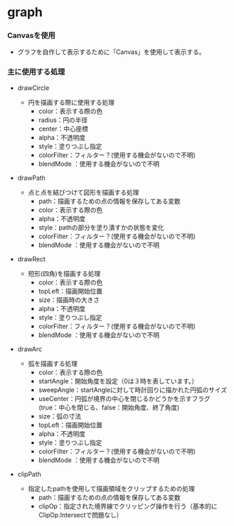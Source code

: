 # graph

### Canvasを使用
- グラフを自作して表示するために「Canvas」を使用して表示する。

### 主に使用する処理
- drawCircle
  - 円を描画する際に使用する処理
    - color：表示する際の色
    - radius：円の半径
    - center：中心座標
    - alpha：不透明度
    - style：塗りつぶし指定
    - colorFilter：フィルター？(使用する機会がないので不明)
    - blendMode ：使用する機会がないので不明

- drawPath
  - 点と点を結びつけて図形を描画する処理
    - path：描画するための点の情報を保存してある変数
    - color：表示する際の色
    - alpha：不透明度
    - style：pathの部分を塗り潰すかの状態を変化
    - colorFilter：フィルター？(使用する機会がないので不明)
    - blendMode ：使用する機会がないので不明


- drawRect
  - 短形(四角)を描画する処理
    - color：表示する際の色
    - topLeft：描画開始位置
    - size：描画時の大きさ
    - alpha：不透明度
    - style：塗りつぶし指定
    - colorFilter：フィルター？(使用する機会がないので不明)
    - blendMode ：使用する機会がないので不明

- drawArc
  - 弧を描画する処理
    - color：表示する際の色
    - startAngle：開始角度を設定（0は３時を表しています。）
    - sweepAngle：startAngleに対して時計回りに描かれた円弧のサイズ
    - useCenter：円弧が境界の中心を閉じるかどうかを示すフラグ(true：中心を閉じる、false：開始角度、終了角度)
    - size：弧の寸法
    - topLeft：描画開始位置
    - alpha：不透明度
    - style：塗りつぶし指定
    - colorFilter：フィルター？(使用する機会がないので不明)
    - blendMode ：使用する機会がないので不明


- clipPath
  - 指定したpathを使用して描画領域をクリップするための処理
    - path：描画するための点の情報を保存してある変数
    - clipOp：指定された境界線でクリッピング操作を行う（基本的にClipOp.Intersectで問題なし）

